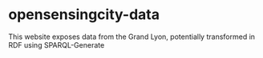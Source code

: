 # opensensingcity-data
This website exposes data from the Grand Lyon, potentially transformed in RDF using SPARQL-Generate
